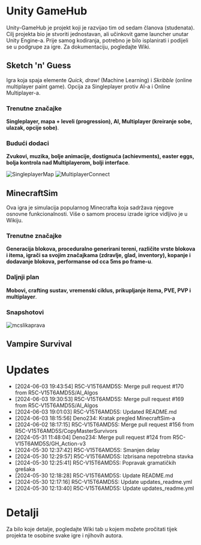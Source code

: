 # Unity GameHub
Unity-GameHub je projekt koji je razvijao tim od sedam članova (studenata). Cilj projekta bio je stvoriti jednostavan, ali učinkovit game launcher unutar Unity Engine-a. 
Prije samog kodiranja, potrebno je bilo isplanirati i podijeli se u podgrupe za igre. Za dokumentaciju, pogledajte Wiki.

## Sketch 'n' Guess
Igra koja spaja elemente *Quick, draw!* (Machine Learning) i *Skribble* (online multiplayer paint game). Opcija za Singleplayer protiv AI-a i Online Multiplayer-a.

### Trenutne značajke
**Singleplayer, mapa + leveli (progression), AI, Multiplayer (kreiranje sobe, ulazak, opcije sobe)**.

### Budući dodaci
**Zvukovi, muzika, bolje animacije, dostignuća (achievments), easter eggs, bolja kontrola nad Multiplayerom, bolji interface**.

![SingleplayerMap](https://github.com/R5C-V15T6AMD5S/Unity-GameHub/assets/91406500/5b16a9cf-3d06-49f1-b9a3-f55b2299c083)
![MultiplayerConnect](https://github.com/R5C-V15T6AMD5S/Unity-GameHub/assets/91406500/8b05629e-56be-4b6a-81ed-a1968ea3f3e3)

## MinecraftSim
Ova igra je simulacija popularnog Minecrafta koja sadržava njegove osnovne funkcionalnosti. Više o samom procesu izrade igrice vidljivo je u Wikiju.

### Trenutne značajke
**Generacija blokova, proceduralno generirani tereni, različite vrste blokova i itema, igrači sa svojim značajkama (zdravlje, glad, inventory), kopanje i dodavanje blokova, performanse od cca 5ms po frame-u**.

### Daljnji plan
**Mobovi, crafting sustav, vremenski ciklus, prikupljanje itema, PVE, PVP i multiplayer**. 

### Snapshotovi
![mcslikaprava](https://github.com/R5C-V15T6AMD5S/Unity-GameHub/assets/98615170/e80f984a-4a16-46d7-801d-105a7e0bad6c)


## Vampire Survival


# Updates
- [2024-06-03 19:43:54] R5C-V15T6AMD5S: Merge pull request #170 from R5C-V15T6AMD5S/AI_Algos
- [2024-06-03 19:30:53] R5C-V15T6AMD5S: Merge pull request #169 from R5C-V15T6AMD5S/AI_Algos
- [2024-06-03 19:01:03] R5C-V15T6AMD5S: Updated README.md
- [2024-06-03 18:15:56] Deno234: Kratak pregled MinecraftSim-a
- [2024-06-02 18:17:15] R5C-V15T6AMD5S: Merge pull request #156 from R5C-V15T6AMD5S/CopyMasterSurvivors
- [2024-05-31 11:48:04] Deno234: Merge pull request #124 from R5C-V15T6AMD5S/GH_Action-v3
- [2024-05-30 12:37:42] R5C-V15T6AMD5S: Smanjen delay
- [2024-05-30 12:29:57] R5C-V15T6AMD5S: Izbrisana nepotrebna stavka
- [2024-05-30 12:25:41] R5C-V15T6AMD5S: Popravak gramatičkih grešaka 
- [2024-05-30 12:18:28] R5C-V15T6AMD5S: Update README.md
- [2024-05-30 12:17:16] R5C-V15T6AMD5S: Update updates_readme.yml
- [2024-05-30 12:13:40] R5C-V15T6AMD5S: Update updates_readme.yml


# Detalji
Za bilo koje detalje, pogledajte Wiki tab u kojem možete pročitati tijek projekta te osobine svake igre i njihovih autora.
